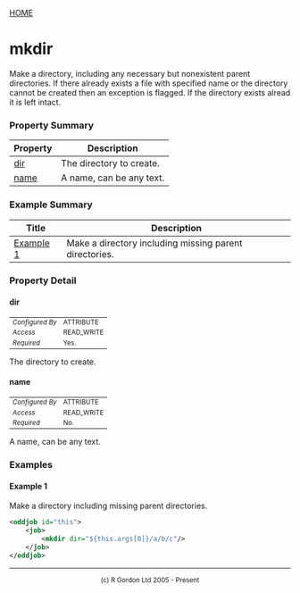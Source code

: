 [HOME](../../../README.md)
# mkdir

Make a directory, including any necessary but
nonexistent parent directories. If there already exists a
file with specified name or the directory cannot be created then
an exception is flagged. If the directory exists alread it is left
intact.

### Property Summary

| Property | Description |
| -------- | ----------- |
| [dir](#propertydir) | The directory to create. | 
| [name](#propertyname) | A name, can be any text. | 


### Example Summary

| Title | Description |
| ----- | ----------- |
| [Example 1](#example1) | Make a directory including missing parent directories. |


### Property Detail
#### dir <a name="propertydir"></a>

<table style='font-size:smaller'>
      <tr><td><i>Configured By</i></td><td>ATTRIBUTE</td></tr>
      <tr><td><i>Access</i></td><td>READ_WRITE</td></tr>
      <tr><td><i>Required</i></td><td>Yes.</td></tr>
</table>

The directory to create.

#### name <a name="propertyname"></a>

<table style='font-size:smaller'>
      <tr><td><i>Configured By</i></td><td>ATTRIBUTE</td></tr>
      <tr><td><i>Access</i></td><td>READ_WRITE</td></tr>
      <tr><td><i>Required</i></td><td>No.</td></tr>
</table>

A name, can be any text.


### Examples
#### Example 1 <a name="example1"></a>

Make a directory including missing parent directories.

```xml
<oddjob id="this">
    <job>
        <mkdir dir="${this.args[0]}/a/b/c"/>
    </job>
</oddjob>

```



-----------------------

<div style='font-size: smaller; text-align: center;'>(c) R Gordon Ltd 2005 - Present</div>
